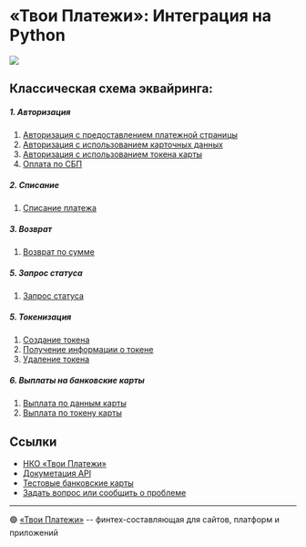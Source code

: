 # «Твои Платежи»: Интеграция на Python
![](https://repository-images.githubusercontent.com/638835276/2067d028-b541-4355-b069-3c12c8a28042)
 
## Классическая схема эквайринга:

##### 1. Авторизация
1. [Авторизация с предоставлением платежной страницы](https://github.com/yourpayments/python-api-client/blob/main/Examples_requests/ypmn_authorize_pp_example.py)
2. [Авторизация с использованием карточных данных](https://github.com/yourpayments/python-api-client/blob/main/Examples_requests/ypmn_authorize_card_example.py)
3. [Авторизация с использованием токена карты](https://github.com/yourpayments/python-api-client/blob/main/Examples_requests/ypmn_authorize_token_example.py)
4. [Оплата по СБП](https://github.com/yourpayments/python-api-client/blob/main/Examples_requests/ypmn_authorize_fp_example.py)

##### 2. Cписание
1. [Списание платежа](https://github.com/yourpayments/python-api-client/blob/main/Examples_requests/ypmn_capture_example.py)

##### 3. Возврат
1. [Возврат по сумме](https://github.com/yourpayments/python-api-client/blob/main/Examples_requests/ypmn_refund_example.py)

##### 5. Запрос статуса
1. [Запрос статуса](https://github.com/yourpayments/python-api-client/blob/main/Examples_requests/ypmn_get_status_example.py)

##### 5. Токенизация
1. [Создание токена](https://github.com/yourpayments/python-api-client/blob/main/Examples_requests/ypmn_create_token_example.py)
2. [Получение информации о токене](https://github.com/yourpayments/python-api-client/blob/main/Examples_requests/ypmn_get_token_info_example.py)
3. [Удаление токена](https://github.com/yourpayments/python-api-client/blob/main/Examples_requests/ypmn_cancel_token_example.py)

##### 6. Выплаты на банковские карты
1. [Выплата по данным карты](https://github.com/yourpayments/python-api-client/blob/main/Examples_requests/ypmn_payout_card_example.py)
2. [Выплата по токену карты](https://github.com/yourpayments/python-api-client/blob/main/Examples_requests/ypmn_payout_token_example.py)

## Ссылки
- [НКО «Твои Платежи»](https://YPMN.ru/)
- [Докуметация API](https://ypmn.ru/ru/documentation/)
- [Тестовые банковские карты](https://ypmn.ru/ru/documentation/#tag/testing)
- [Задать вопрос или сообщить о проблеме](https://github.com/yourpayments/php-api-client/issues/new)

-------------
🟢 [«Твои Платежи»](https://YPMN.ru/ "Платёжная система для сайтов, платформ и приложений") -- финтех-составляющая для сайтов, платформ и приложений
